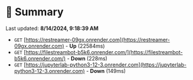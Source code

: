 # 📖 Summary
Last updated: **8/14/2024, 9:18:39 AM**

- `GET` [https://restreamer-09gx.onrender.com](https://restreamer-09gx.onrender.com) - **Up** (22584ms)
- `GET` [https://filestreambot-b5k6.onrender.com/](https://filestreambot-b5k6.onrender.com/) - **Down** (228ms)
- `GET` [https://jupyterlab-python3-12-3.onrender.com](https://jupyterlab-python3-12-3.onrender.com) - **Down** (149ms)
